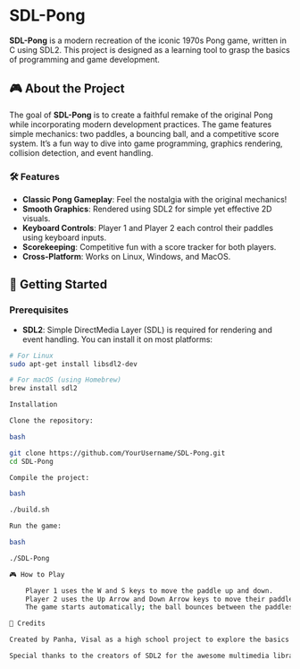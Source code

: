 # SDL-Pong

**SDL-Pong** is a modern recreation of the iconic 1970s Pong game, written in C using SDL2. This project is designed as a learning tool to grasp the basics of programming and game development.

## 🎮 About the Project

The goal of **SDL-Pong** is to create a faithful remake of the original Pong while incorporating modern development practices. The game features simple mechanics: two paddles, a bouncing ball, and a competitive score system. It’s a fun way to dive into game programming, graphics rendering, collision detection, and event handling.

### 🛠️ Features
- **Classic Pong Gameplay**: Feel the nostalgia with the original mechanics!
- **Smooth Graphics**: Rendered using SDL2 for simple yet effective 2D visuals.
- **Keyboard Controls**: Player 1 and Player 2 each control their paddles using keyboard inputs.
- **Scorekeeping**: Competitive fun with a score tracker for both players.
- **Cross-Platform**: Works on Linux, Windows, and MacOS.

## 🚀 Getting Started

### Prerequisites
- **SDL2**: Simple DirectMedia Layer (SDL) is required for rendering and event handling. You can install it on most platforms:

```bash
# For Linux
sudo apt-get install libsdl2-dev

# For macOS (using Homebrew)
brew install sdl2

Installation

Clone the repository:

bash

git clone https://github.com/YourUsername/SDL-Pong.git
cd SDL-Pong

Compile the project:

bash

./build.sh 

Run the game:

bash

./SDL-Pong

🎮 How to Play

    Player 1 uses the W and S keys to move the paddle up and down.
    Player 2 uses the Up Arrow and Down Arrow keys to move their paddle.
    The game starts automatically; the ball bounces between the paddles, and players try to score by getting the ball past their opponent.

📝 Credits

Created by Panha, Visal as a high school project to explore the basics of programming and game development.

Special thanks to the creators of SDL2 for the awesome multimedia library that made this project possible!
